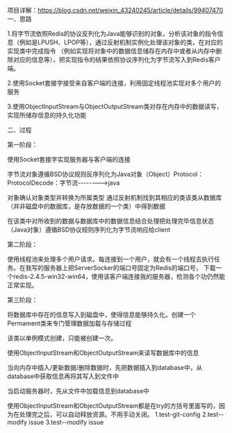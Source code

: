 项目详解：https://blog.csdn.net/weixin_43240245/article/details/99407470
一、思路

1.将字节流依照Redis的协议反列化为Java能够识别的对象，分析该对象的指令信息（例如是LPUSH、LPOP等），通过反射机制实例化处理该对象的类，在对应的实现类中完成指令 （例如实现将对象中的数据信息储存在内存中或者从内存中删除对应的信息等），把实现指令的结果依照协议序列化为字节流写入到Redis客户端。

2.使用Socket套接字接受来自客户端的连接，利用固定线程池实现对多个用户的服务

3.使用ObjectInputStream与ObjectOutputStream类对存在内存中的数据读写，实现所储存信息的持久化功能

二、过程

第一阶段：

使用Socket套接字实现服务器与客户端的连接

字节流对象遵循BSD协议规则反序列化为Java对象（Object）Protocol：ProtocolDecode：字节流-------->java

对象确认对象类型并转换为所属类型
通过反射机制找到其相应的类该类从数据库（并非磁盘中的数据库，是存放数据的一个类）中得到数据

在该类中对所收到的数据与数据库中的数据信息结合处理把处理完毕信息状态（Java对象）遵循BSD协议规则序列化为字节流响应给client

第二阶段：

使用线程池来处理多个用户请求。每连接到一个用户，就会有一个线程去执行任务。在我写的服务器上把ServerSocker的端口号固定为Redis的端口号，
下载一个redis-2.4.5-win32-win64，使用该客户端连接我的服务器，检测各个功仍然能正常实现。

第三阶段：

将数据库中存在的信息写入到磁盘中，使得信息能够持久化。创建一个Permament类来专门管理数据加载与存储过程

该类以单例模式创建，只能被创建一次。

使用ObjectInputStream和ObjectOutputStream来读写数据库中的信息

当向内存中插入/更新数据/删除数据时，先把数据插入到database中，从database中获取信息再将其写入到文件中

当启动服务器时，先从文件中加载信息到database中


使用ObjectInputStream和ObjectOutputStream都是在try的方括号里面写的，因为在处理完之后，可以自动释放资源。不用手动关闭。
1.test-git-config
2.test--modify issue
3.test--modify issue

